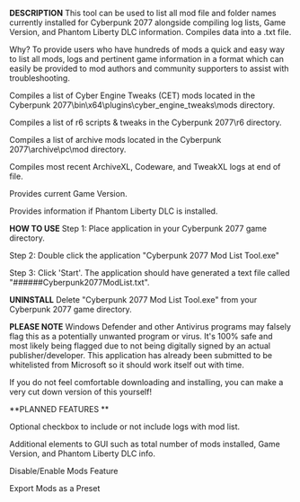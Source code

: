 **DESCRIPTION**
This tool can be used to list all mod file and folder names currently installed for Cyberpunk 2077 alongside compiling log lists, Game Version, and Phantom Liberty DLC information. Compiles data into a .txt file.

Why? To provide users who have hundreds of mods a quick and easy way to list all mods, logs and pertinent game information in a format which can easily be provided to mod authors and community supporters to assist with troubleshooting. 

Compiles a list of Cyber Engine Tweaks (CET) mods located in the Cyberpunk 2077\bin\x64\plugins\cyber_engine_tweaks\mods directory. 

Compiles a list of r6 scripts & tweaks in the Cyberpunk 2077\r6 directory. 

Compiles a list of archive mods located in the Cyberpunk 2077\archive\pc\mod directory. 

Compiles most recent ArchiveXL, Codeware, and TweakXL logs at end of file.

Provides current Game Version. 

Provides information if Phantom Liberty DLC is installed.
 

**HOW TO USE**
Step 1: Place application in your Cyberpunk 2077 game directory. 

Step 2: Double click the application "Cyberpunk 2077 Mod List Tool.exe"

Step 3: Click 'Start'. The application should have generated a text file called "######Cyberpunk2077ModList.txt". 


**UNINSTALL**
Delete "Cyberpunk 2077 Mod List Tool.exe" from your Cyberpunk 2077 game directory. 

**PLEASE NOTE**
Windows Defender and other Antivirus programs may falsely flag this as a potentially unwanted program or virus. It's 100% safe and most likely being flagged due to not being digitally signed by an actual publisher/developer. This application has already been submitted to be whitelisted from Microsoft so it should work itself out with time. 

If you do not feel comfortable downloading and installing, you can make a very cut down version of this yourself!


**PLANNED FEATURES **

Optional checkbox to include or not include logs with mod list.

Additional elements to GUI such as total number of mods installed, Game Version, and Phantom Liberty DLC info. 

Disable/Enable Mods Feature

Export Mods as a Preset
﻿
